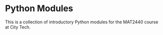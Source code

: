 # Python Modules

This is a collection of introductory Python modules for the MAT2440 course at City Tech.

